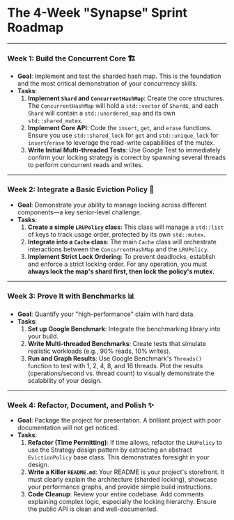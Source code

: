 # The 4-Week "Synapse" Sprint Roadmap

---

### **Week 1: Build the Concurrent Core** 🏗️

* **Goal**: Implement and test the sharded hash map. This is the foundation and the most critical demonstration of your concurrency skills.
* **Tasks**:
    1.  **Implement `Shard` and `ConcurrentHashMap`**: Create the core structures. The `ConcurrentHashMap` will hold a `std::vector` of `Shard`s, and each `Shard` will contain a `std::unordered_map` and its own `std::shared_mutex`.
    2.  **Implement Core API**: Code the `insert`, `get`, and `erase` functions. Ensure you use `std::shared_lock` for `get` and `std::unique_lock` for `insert`/`erase` to leverage the read-write capabilities of the mutex.
    3.  **Write Initial Multi-threaded Tests**: Use Google Test to immediately confirm your locking strategy is correct by spawning several threads to perform concurrent reads and writes.

---

### **Week 2: Integrate a Basic Eviction Policy** 🔄

* **Goal**: Demonstrate your ability to manage locking across different components—a key senior-level challenge.
* **Tasks**:
    1.  **Create a simple `LRUPolicy` class**: This class will manage a `std::list` of keys to track usage order, protected by its own `std::mutex`.
    2.  **Integrate into a `Cache` class**: The main `Cache` class will orchestrate interactions between the `ConcurrentHashMap` and the `LRUPolicy`.
    3.  **Implement Strict Lock Ordering**: To prevent deadlocks, establish and enforce a strict locking order. For any operation, you must **always lock the map's shard first, then lock the policy's mutex.**

---

### **Week 3: Prove It with Benchmarks** 📊

* **Goal**: Quantify your "high-performance" claim with hard data.
* **Tasks**:
    1.  **Set up Google Benchmark**: Integrate the benchmarking library into your build.
    2.  **Write Multi-threaded Benchmarks**: Create tests that simulate realistic workloads (e.g., 90% reads, 10% writes).
    3.  **Run and Graph Results**: Use Google Benchmark's `Threads()` function to test with 1, 2, 4, 8, and 16 threads. Plot the results (operations/second vs. thread count) to visually demonstrate the scalability of your design.

---

### **Week 4: Refactor, Document, and Polish** ✨

* **Goal**: Package the project for presentation. A brilliant project with poor documentation will not get noticed.
* **Tasks**:
    1.  **Refactor (Time Permitting)**: If time allows, refactor the `LRUPolicy` to use the Strategy design pattern by extracting an abstract `EvictionPolicy` base class. This demonstrates foresight in your design.
    2.  **Write a Killer `README.md`**: Your README is your project's storefront. It must clearly explain the architecture (sharded locking), showcase your performance graphs, and provide simple build instructions.
    3.  **Code Cleanup**: Review your entire codebase. Add comments explaining complex logic, especially the locking hierarchy. Ensure the public API is clean and well-documented.